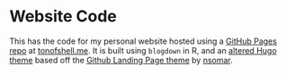 # Website Code

This has the code for my personal website hosted using a [GitHub Pages repo](http://github.com/tonofshell/tonofshell.github.io) at [tonofshell.me](http://tonofshell.me). It is built using `blogdown` in R, and an [altered Hugo theme](https://github.com/tonofshell/github-dev-page) based off the [Github Landing Page theme](https://github.com/nsomar/github-project-landing-page) by [nsomar](https://github.com/nsomar/).